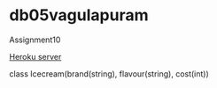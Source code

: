 # db05vagulapuram
Assignment10

[Heroku server](https://fwb05vagulapuram.herokuapp.com/)

class Icecream(brand(string), flavour(string), cost(int))
